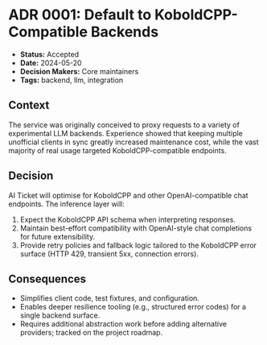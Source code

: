 # ADR 0001: Default to KoboldCPP-Compatible Backends

* **Status:** Accepted
* **Date:** 2024-05-20
* **Decision Makers:** Core maintainers
* **Tags:** backend, llm, integration

## Context

The service was originally conceived to proxy requests to a variety of experimental LLM backends. Experience showed that keeping
multiple unofficial clients in sync greatly increased maintenance cost, while the vast majority of real usage targeted
KoboldCPP-compatible endpoints.

## Decision

AI Ticket will optimise for KoboldCPP and other OpenAI-compatible chat endpoints. The inference layer will:

1. Expect the KoboldCPP API schema when interpreting responses.
2. Maintain best-effort compatibility with OpenAI-style chat completions for future extensibility.
3. Provide retry policies and fallback logic tailored to the KoboldCPP error surface (HTTP 429, transient 5xx, connection errors).

## Consequences

* Simplifies client code, test fixtures, and configuration.
* Enables deeper resilience tooling (e.g., structured error codes) for a single backend surface.
* Requires additional abstraction work before adding alternative providers; tracked on the project roadmap.
